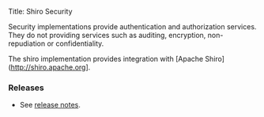 Title: Shiro Security

Security implementations provide authentication and authorization services. They do not providing services such as auditing, encryption, non-repudiation or confidentiality.

The shiro implementation provides integration with [Apache Shiro](http://shiro.apache.org].

### Releases

- See [release notes](release-notes/about.html).
